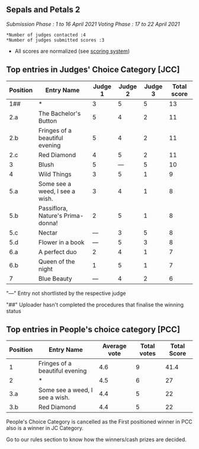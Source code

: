 ## Sepals and Petals 2

*Submission Phase : 1 to 16 April 2021*
*Voting Phase : 17 to 22 April 2021*

    *Number of judges contacted :4
    *Number of judges submitted scores :3
  
* All scores are normalized (see [scoring system](https://github.com/photography2018/competition/blob/master/scoring.md))

## Top entries in Judges' Choice Category [JCC]

|Position	|Entry Name|	Judge 1	| Judge 2	| Judge 3	 |Total score|
|--|--|--|--|--|--|
|1##|*|3|5|5|13|
|2.a|The Bachelor's Button|5|4|2|11|
|2.b|Fringes of a beautiful evening|5|4|2|11|
|2.c|Red Diamond|4|5|2|11|
|3|Blush|5|—|5|10|
|4|Wild Things|3|5|1|9|
|5.a|Some see a weed, I see a wish.|3|4|1|8|
|5.b|Passiflora, Nature's Prima-donna!|2|5|1|8|
|5.c|Nectar|—|3|5|8|
|5.d|Flower in a book|—|5|3|8|
|6.a|A perfect duo|2|4|1|7|
|6.b|Queen of the night|1|5|1|7|
|7|Blue Beauty|—|4|2|6|

"—" Entry not shortlisted by the respective judge


"##" Uploader hasn't completed the procedures that finalise the winning status
 
## Top entries in People's choice category [PCC]
 
|Position	|Entry Name|Average vote|Total votes|Total Score|
|--|--|--|--|--|
|1|Fringes of a beautiful evening|4.6|9|41.4|
|2|*|4.5|6|27|
|3.a|Some see a weed, I see a wish.|4.4|5|22|
|3.b|Red Diamond|4.4|5|22|

People's Choice Category is cancelled as the First positioned winner in PCC also is a winner in JC Category.

Go to our rules section to know how the winners/cash prizes are decided.
